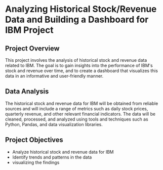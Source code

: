 # Analyzing Historical Stock/Revenue Data and Building a Dashboard for IBM Project

## Project Overview
This project involves the analysis of historical stock and revenue data related to IBM. The goal is to gain insights into the performance of IBM's stock and revenue over time, and to create a dashboard that visualizes this data in an informative and user-friendly manner.

## Data Analysis
The historical stock and revenue data for IBM will be obtained from reliable sources and will include a range of metrics such as daily stock prices, quarterly revenue, and other relevant financial indicators. The data will be cleaned, processed, and analyzed using tools and techniques such as Python, Pandas, and data visualization libraries.

## Project Objectives
- Analyze historical stock and revenue data for IBM
- Identify trends and patterns in the data
- visualizing the findings
